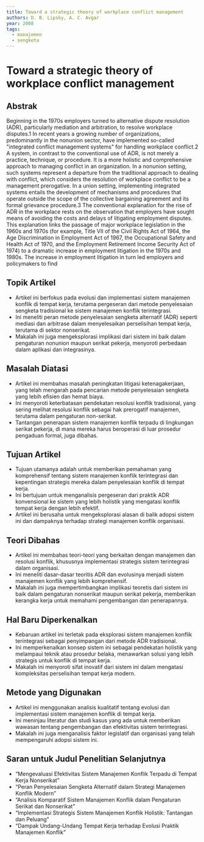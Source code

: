 ```yaml
---
title: Toward a strategic theory of workplace conflict management
authors: D. B. Lipsky, A. C. Avgar
year: 2008
tags:
  - manajemen
  - sengketa
---
```


# Toward a strategic theory of workplace conflict management

## Abstrak

Beginning in the 1970s employers turned to alternative dispute resolution (ADR), particularly mediation and arbitration, to resolve workplace disputes.1 In recent years a growing number of organizations, predominantly in the nonunion sector, have implemented so-called "integrated conflict management systems" for handling workplace conflict.2 A system, in contrast to the conventional use of ADR, is not merely a practice, technique, or procedure. It is a more holistic and comprehensive approach to managing conflict in an organization. In a nonunion setting, such systems represent a departure from the traditional approach to dealing with conflict, which considers the resolution of workplace conflict to be a management prerogative. In a union setting, implementing integrated systems entails the development of mechanisms and procedures that operate outside the scope of the collective bargaining agreement and its formal grievance procedure.3 The conventional explanation for the rise of ADR in the workplace rests on the observation that employers have sought means of avoiding the costs and delays of litigating employment disputes. This explanation links the passage of major workplace legislation in the 1960s and 1970s (for example, Title VII of the Civil Rights Act of 1964, the Age Discrimination in Employment Act of 1967, the Occupational Safety and Health Act of 1970, and the Employment Retirement Income Security Act of 1974) to a dramatic increase in employment litigation in the 1970s and 1980s. The increase in employment litigation in turn led employers and policymakers to find

## Topik Artikel

- Artikel ini berfokus pada evolusi dan implementasi sistem manajemen konflik di tempat kerja, terutama pergeseran dari metode penyelesaian sengketa tradisional ke sistem manajemen konflik terintegrasi.
- Ini meneliti peran metode penyelesaian sengketa alternatif (ADR) seperti mediasi dan arbitrase dalam menyelesaikan perselisihan tempat kerja, terutama di sektor nonserikat.
- Makalah ini juga mengeksplorasi implikasi dari sistem ini baik dalam pengaturan nonunion maupun serikat pekerja, menyoroti perbedaan dalam aplikasi dan integrasinya.

## Masalah Diatasi

- Artikel ini membahas masalah peningkatan litigasi ketenagakerjaan, yang telah mengarah pada pencarian metode penyelesaian sengketa yang lebih efisien dan hemat biaya.
- Ini menyoroti keterbatasan pendekatan resolusi konflik tradisional, yang sering melihat resolusi konflik sebagai hak prerogatif manajemen, terutama dalam pengaturan non-serikat.
- Tantangan penerapan sistem manajemen konflik terpadu di lingkungan serikat pekerja, di mana mereka harus beroperasi di luar prosedur pengaduan formal, juga dibahas.

## Tujuan Artikel

- Tujuan utamanya adalah untuk memberikan pemahaman yang komprehensif tentang sistem manajemen konflik terintegrasi dan kepentingan strategis mereka dalam penyelesaian konflik di tempat kerja.
- Ini bertujuan untuk menganalisis pergeseran dari praktik ADR konvensional ke sistem yang lebih holistik yang mengatasi konflik tempat kerja dengan lebih efektif.
- Artikel ini berusaha untuk mengeksplorasi alasan di balik adopsi sistem ini dan dampaknya terhadap strategi manajemen konflik organisasi.

## Teori Dibahas

- Artikel ini membahas teori-teori yang berkaitan dengan manajemen dan resolusi konflik, khususnya implementasi strategis sistem terintegrasi dalam organisasi.
- Ini meneliti dasar-dasar teoritis ADR dan evolusinya menjadi sistem manajemen konflik yang lebih komprehensif.
- Makalah ini juga mempertimbangkan implikasi teoretis dari sistem ini baik dalam pengaturan nonserikat maupun serikat pekerja, memberikan kerangka kerja untuk memahami pengembangan dan penerapannya.

## Hal Baru Diperkenalkan

- Kebaruan artikel ini terletak pada eksplorasi sistem manajemen konflik terintegrasi sebagai penyimpangan dari metode ADR tradisional.
- Ini memperkenalkan konsep sistem ini sebagai pendekatan holistik yang melampaui teknik atau prosedur belaka, menawarkan solusi yang lebih strategis untuk konflik di tempat kerja.
- Makalah ini menyoroti sifat inovatif dari sistem ini dalam mengatasi kompleksitas perselisihan tempat kerja modern.

## Metode yang Digunakan

- Artikel ini menggunakan analisis kualitatif tentang evolusi dan implementasi sistem manajemen konflik di tempat kerja.
- Ini meninjau literatur dan studi kasus yang ada untuk memberikan wawasan tentang pengembangan dan efektivitas sistem terintegrasi.
- Makalah ini juga menganalisis faktor legislatif dan organisasi yang telah mempengaruhi adopsi sistem ini.

## Saran untuk Judul Penelitian Selanjutnya

- “Mengevaluasi Efektivitas Sistem Manajemen Konflik Terpadu di Tempat Kerja Nonserikat”
- “Peran Penyelesaian Sengketa Alternatif dalam Strategi Manajemen Konflik Modern”
- “Analisis Komparatif Sistem Manajemen Konflik dalam Pengaturan Serikat dan Nonserikat”
- “Implementasi Strategis Sistem Manajemen Konflik Holistik: Tantangan dan Peluang”
- “Dampak Undang-Undang Tempat Kerja terhadap Evolusi Praktik Manajemen Konflik”